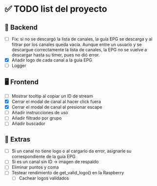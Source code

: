 # ✅ TODO list del proyecto

## 🔧 Backend
- [ ] Fix: si no se descargó la lista de canales, la guía EPG se descarga y al filtrar por los canales queda vacía. Aunque entre un usuario y se descargue correctamente la lista de canales, la EPG no se vuelve a descargar hasta su timer, pues no dió error.
- [x] Añadir logo de cada canal a la guía EPG
- [ ] Logger

## 🖥️ Frontend
- [ ] Mostrar tooltip al copiar un ID de stream
- [x] Cerrar el modal de canal al hacer click fuera
- [x] Cerrar el modal de canal al presionar escape
- [ ] Añadir instrucciones de uso
- [ ] Añadir filtrado por grupo
- [ ] Añadir buscador

## 🧪 Extras
- [ ] Si un canal no tiene logo o al cargarlo da error, asignarle su correspondiente de la guía EPG
- [ ] Si es un canal sin ID -> imagen de respaldo
- [ ] Eliminar puntos y coma
- [ ] Testear rendimiento de get_valid_logo() en la Raspberry
    - [ ] Cachear logos validados